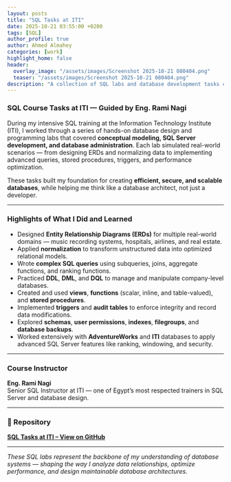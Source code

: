 ```yaml
---
layout: posts
title: "SQL Tasks at ITI"
date: 2025-10-21 03:55:00 +0200
tags: [SQL]
author_profile: true
author: Ahmed Almahey
categories: [work]
highlight_home: false
header:
  overlay_image: "/assets/images/Screenshot 2025-10-21 080404.png"
  teaser: "/assets/images/Screenshot 2025-10-21 080404.png"
description: "A collection of SQL labs and database development tasks completed during the ITI training under Eng. Rami Abo Nagi, focusing on data modeling, query optimization, and SQL Server programming."
---
```

###  SQL Course Tasks at ITI — Guided by Eng. Rami Nagi

During my intensive SQL training at the Information Technology Institute (ITI), I worked through a series of hands-on database design and programming labs that covered **conceptual modeling, SQL Server development, and database administration**. Each lab simulated real-world scenarios — from designing ERDs and normalizing data to implementing advanced queries, stored procedures, triggers, and performance optimization.

These tasks built my foundation for creating **efficient, secure, and scalable databases**, while helping me think like a database architect, not just a developer.

---

###  Highlights of What I Did and Learned

- Designed **Entity Relationship Diagrams (ERDs)** for multiple real-world domains — music recording systems, hospitals, airlines, and real estate.
- Applied **normalization** to transform unstructured data into optimized relational models.
- Wrote **complex SQL queries** using subqueries, joins, aggregate functions, and ranking functions.
- Practiced **DDL**, **DML**, and **DQL** to manage and manipulate company-level databases.
- Created and used **views**, **functions** (scalar, inline, and table-valued), and **stored procedures**.
- Implemented **triggers** and **audit tables** to enforce integrity and record data modifications.
- Explored **schemas**, **user permissions**, **indexes**, **filegroups**, and **database backups**.
- Worked extensively with **AdventureWorks** and **ITI** databases to apply advanced SQL Server features like ranking, windowing, and security.

---

###  Course Instructor

**Eng. Rami Nagi**  
Senior SQL Instructor at ITI — one of Egypt’s most respected trainers in SQL Server and database design.

---

### 🔗 Repository

[**SQL Tasks at ITI – View on GitHub**](https://github.com/Ahmed-Almahey/SQL-Tasks-In-ITI/tree/main)

---

*These SQL labs represent the backbone of my understanding of database systems — shaping the way I analyze data relationships, optimize performance, and design maintainable database architectures.*

